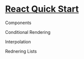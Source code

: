 # [React Quick Start](https://beta.reactjs.org/learn)

Components

Conditional Rendering

Interpolation

Rednering Lists

